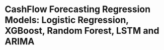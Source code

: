 # CashFlow Forecasting Regression Models: Logistic Regression, XGBoost, Random Forest, LSTM and ARIMA
